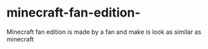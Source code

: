# minecraft-fan-edition-
Minecraft fan edition is made by a fan and make is look as similar as minecraft
